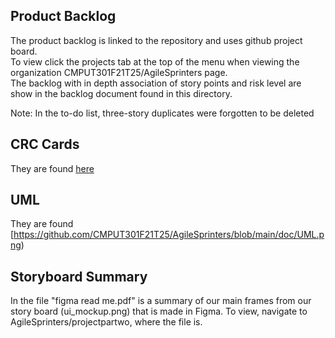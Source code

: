 ## Product Backlog
The product backlog is linked to the repository and uses github project board. <br>
To view click the projects tab at the top of the menu when viewing the organization CMPUT301F21T25/AgileSprinters page. <br>
The backlog with in depth association of story points and risk level are show in the backlog document found in this directory. <br>

Note:
In the to-do list, three-story duplicates were forgotten to be deleted

## CRC Cards
They are found [here](https://github.com/CMPUT301F21T25/AgileSprinters/blob/main/doc/CRC_cards.pdf)

## UML
They are found [https://github.com/CMPUT301F21T25/AgileSprinters/blob/main/doc/UML.png)

## Storyboard Summary
In the file "figma read me.pdf" is a summary of our main frames from our story board (ui_mockup.png) that is made in Figma. To view, navigate to AgileSprinters/projectpartwo, where the file is.
